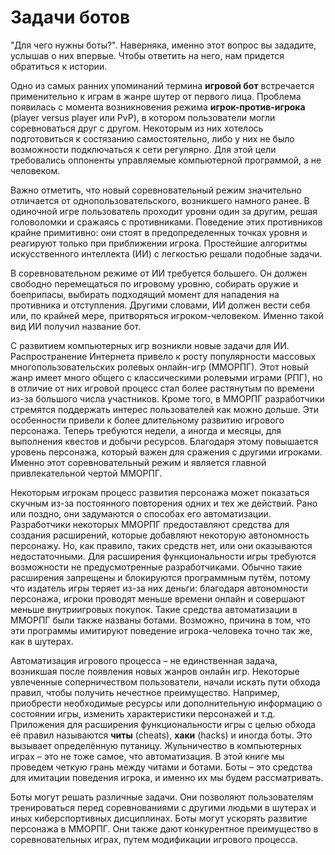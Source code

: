 # Задачи ботов

"Для чего нужны боты?". Наверняка, именно этот вопрос вы зададите, услышав о них впервые. Чтобы ответить на него, нам придется обратиться к истории.

Одно из самых ранних упоминаний термина **игровой бот** встречается применительно к играм в жанре шутер от первого лица. Проблема появилась с момента возникновения режима **игрок-против-игрока** (player versus player или PvP), в котором пользователи могли соревноваться друг с другом. Некоторым из них хотелось подготовиться к состязанию самостоятельно, либо у них не было возможности подключаться к сети регулярно. Для этой цели требовались оппоненты управляемые компьютерной программой, а не человеком.

Важно отметить, что новый соревновательный режим значительно отличается от однопользовательского, возникшего намного ранее. В одиночной игре пользователь проходит уровни один за другим, решая головоломки и сражаясь с противниками. Поведение этих противников крайне примитивно: они стоят в предопределенных точках уровня и реагируют только при приближении игрока. Простейшие алгоритмы искусственного интеллекта (ИИ) с легкостью решали подобные задачи.

В соревновательном режиме от ИИ требуется большего. Он должен свободно перемещаться по игровому уровню, собирать оружие и боеприпасы, выбирать подходящий момент для нападения на противника и отступления. Другими словами, ИИ должен вести себя или, по крайней мере, притворяться игроком-человеком. Именно такой вид ИИ получил название бот.

С развитием компьютерных игр возникли новые задачи для ИИ. Распространение Интернета привело к росту популярности массовых многопользовательских ролевых онлайн-игр (ММОРПГ). Этот новый жанр имеет много общего с классическими ролевыми играми (РПГ), но в отличие от них игровой процесс стал более растянутым по времени из-за большого числа участников. Кроме того, в ММОРПГ разработчики стремятся поддержать интерес пользователей как можно дольше. Эти особенности привели к более длительному развитию игрового персонажа. Теперь требуются недели, а иногда и месяцы, для выполнения квестов и добычи ресурсов. Благодаря этому повышается уровень персонажа, который важен для сражения с другими игроками. Именно этот соревновательный режим и является главной привлекательной чертой ММОРПГ.

Некоторым игрокам процесс развития персонажа может показаться скучным из-за постоянного повторения одних и тех же действий. Рано или поздно, они задумаются о способах его автоматизации. Разработчики некоторых ММОРПГ предоставляют средства для создания расширений, которые добавляют некоторую автономность персонажу. Но, как правило, таких средств нет, или они оказываются недостаточными. Для расширения функциональности игры требуются возможности не предусмотренные разработчиками. Обычно такие расширения запрещены и блокируются программным путём, потому что издатель игры теряет из-за них деньги: благодаря автономности персонажа, игроки проводят меньше времени онлайн и совершают меньше внутриигровых покупок. Такие средства автоматизации в ММОРПГ были также названы ботами. Возможно, причина в том, что эти программы имитируют поведение игрока-человека точно так же, как в шутерах.

Автоматизация игрового процесса – не единственная задача, возникшая после появления новых жанров онлайн игр. Некоторые увлеченные соперничеством пользователи, начали искать пути обхода правил, чтобы получить нечестное преимущество. Например, приобрести необходимые ресурсы или дополнительную информацию о состоянии игры, изменить характеристики персонажей и т.д. Приложения для расширения функциональности игры с целью обхода её правил называются **читы** (cheats), **хаки** (hacks) и иногда боты. Это вызывает определённую путаницу. Жульничество в компьютерных играх – это не тоже самое, что автоматизация. В этой книге мы проведем четкую грань между читами и ботами. Боты – это средства для имитации поведения игрока, и именно их мы будем рассматривать.

Боты могут решать различные задачи. Они позволяют пользователям тренироваться перед соревнованиями с другими людьми в шутерах и иных киберспортивных дисциплинах. Боты могут ускорять развитие персонажа в ММОРПГ. Они также дают конкурентное преимущество в соревновательных играх, путем модификации игрового процесса.
